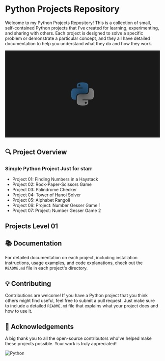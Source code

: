 # Python Projects Repository 

Welcome to my Python Projects Repository! This is a collection of small, self-contained Python projects that I've created for learning, experimenting, and sharing with others. Each project is designed to solve a specific problem or demonstrate a particular concept, and they all have detailed documentation to help you understand what they do and how they work.

![001](Python-Learning-Journey/01%20Must%20We%20Know/pictures/python.jpeg)

## 🔍 Project Overview

### Simple Python Project Just for starr
- Project 01: Finding Numbers in a Haystack
- Project 02: Rock-Paper-Scissors Game
- Project 03: Palindrome Checker
- Project 04: Tower of Hanoi Solver
- Project 05: Alphabet Rangoli
- Project 06: Project: Number Gesser Game 1
- Project 07: Project: Number Gesser Game 2

## Projects Level 01




## 📚 Documentation

For detailed documentation on each project, including installation instructions, usage examples, and code explanations, check out the `README.md` file in each project's directory.

## 💡 Contributing

Contributions are welcome! If you have a Python project that you think others might find useful, feel free to submit a pull request. Just make sure to include a detailed `README.md` file that explains what your project does and how to use it.



## 🙏 Acknowledgements

A big thank you to all the open-source contributors who've helped make these projects possible. Your work is truly appreciated!

![Python](https://img.shields.io/badge/-Python-3776AB?style=for-the-badge&logo=python&logoColor=white)
